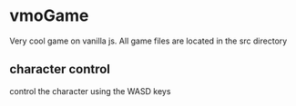# vmoGame
Very cool game on vanilla js. All game files are located in the src directory

## character control
control the character using the WASD keys
